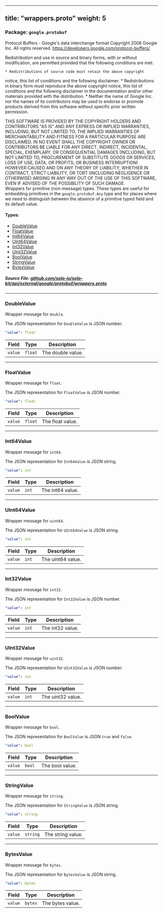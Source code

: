 
---
title: "wrappers.proto"
weight: 5
---

<!-- Code generated by solo-kit. DO NOT EDIT. -->


### Package: `google.protobuf`  
Protocol Buffers - Google's data interchange format
Copyright 2008 Google Inc.  All rights reserved.
https://developers.google.com/protocol-buffers/

Redistribution and use in source and binary forms, with or without
modification, are permitted provided that the following conditions are
met:

    * Redistributions of source code must retain the above copyright
notice, this list of conditions and the following disclaimer.
    * Redistributions in binary form must reproduce the above
copyright notice, this list of conditions and the following disclaimer
in the documentation and/or other materials provided with the
distribution.
    * Neither the name of Google Inc. nor the names of its
contributors may be used to endorse or promote products derived from
this software without specific prior written permission.

THIS SOFTWARE IS PROVIDED BY THE COPYRIGHT HOLDERS AND CONTRIBUTORS
"AS IS" AND ANY EXPRESS OR IMPLIED WARRANTIES, INCLUDING, BUT NOT
LIMITED TO, THE IMPLIED WARRANTIES OF MERCHANTABILITY AND FITNESS FOR
A PARTICULAR PURPOSE ARE DISCLAIMED. IN NO EVENT SHALL THE COPYRIGHT
OWNER OR CONTRIBUTORS BE LIABLE FOR ANY DIRECT, INDIRECT, INCIDENTAL,
SPECIAL, EXEMPLARY, OR CONSEQUENTIAL DAMAGES (INCLUDING, BUT NOT
LIMITED TO, PROCUREMENT OF SUBSTITUTE GOODS OR SERVICES; LOSS OF USE,
DATA, OR PROFITS; OR BUSINESS INTERRUPTION) HOWEVER CAUSED AND ON ANY
THEORY OF LIABILITY, WHETHER IN CONTRACT, STRICT LIABILITY, OR TORT
(INCLUDING NEGLIGENCE OR OTHERWISE) ARISING IN ANY WAY OUT OF THE USE
OF THIS SOFTWARE, EVEN IF ADVISED OF THE POSSIBILITY OF SUCH DAMAGE.  
Wrappers for primitive (non-message) types. These types are useful
for embedding primitives in the `google.protobuf.Any` type and for places
where we need to distinguish between the absence of a primitive
typed field and its default value.


 
#### Types:


- [DoubleValue](#doublevalue)
- [FloatValue](#floatvalue)
- [Int64Value](#int64value)
- [UInt64Value](#uint64value)
- [Int32Value](#int32value)
- [UInt32Value](#uint32value)
- [BoolValue](#boolvalue)
- [StringValue](#stringvalue)
- [BytesValue](#bytesvalue)
  



##### Source File: [github.com/solo-io/solo-kit/api/external/google/protobuf/wrappers.proto](https://github.com/solo-io/solo-kit/blob/master/api/external/google/protobuf/wrappers.proto)





---
### DoubleValue

 
Wrapper message for `double`.

The JSON representation for `DoubleValue` is JSON number.

```yaml
"value": float

```

| Field | Type | Description |
| ----- | ---- | ----------- | 
| `value` | `float` | The double value. |




---
### FloatValue

 
Wrapper message for `float`.

The JSON representation for `FloatValue` is JSON number.

```yaml
"value": float

```

| Field | Type | Description |
| ----- | ---- | ----------- | 
| `value` | `float` | The float value. |




---
### Int64Value

 
Wrapper message for `int64`.

The JSON representation for `Int64Value` is JSON string.

```yaml
"value": int

```

| Field | Type | Description |
| ----- | ---- | ----------- | 
| `value` | `int` | The int64 value. |




---
### UInt64Value

 
Wrapper message for `uint64`.

The JSON representation for `UInt64Value` is JSON string.

```yaml
"value": int

```

| Field | Type | Description |
| ----- | ---- | ----------- | 
| `value` | `int` | The uint64 value. |




---
### Int32Value

 
Wrapper message for `int32`.

The JSON representation for `Int32Value` is JSON number.

```yaml
"value": int

```

| Field | Type | Description |
| ----- | ---- | ----------- | 
| `value` | `int` | The int32 value. |




---
### UInt32Value

 
Wrapper message for `uint32`.

The JSON representation for `UInt32Value` is JSON number.

```yaml
"value": int

```

| Field | Type | Description |
| ----- | ---- | ----------- | 
| `value` | `int` | The uint32 value. |




---
### BoolValue

 
Wrapper message for `bool`.

The JSON representation for `BoolValue` is JSON `true` and `false`.

```yaml
"value": bool

```

| Field | Type | Description |
| ----- | ---- | ----------- | 
| `value` | `bool` | The bool value. |




---
### StringValue

 
Wrapper message for `string`.

The JSON representation for `StringValue` is JSON string.

```yaml
"value": string

```

| Field | Type | Description |
| ----- | ---- | ----------- | 
| `value` | `string` | The string value. |




---
### BytesValue

 
Wrapper message for `bytes`.

The JSON representation for `BytesValue` is JSON string.

```yaml
"value": bytes

```

| Field | Type | Description |
| ----- | ---- | ----------- | 
| `value` | `bytes` | The bytes value. |





<!-- Start of HubSpot Embed Code -->
<script type="text/javascript" id="hs-script-loader" async defer src="//js.hs-scripts.com/5130874.js"></script>
<!-- End of HubSpot Embed Code -->
